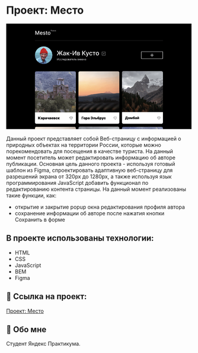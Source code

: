 # Проект: Место


<p align="left" >
     <img width="500" src="./images/cover-image.png">


Данный проект представляет собой Веб-страницу с информацией о природных объектах на территории России, которые можно порекомендовать для посещения в качестве туриста. На данный момент посетитель может редактировать информацию об авторе публикации.
Основная цель данного проекта - используя готовый шаблон из Figma, спроектировать адаптивную веб-страницу для разрешений экрана от 320рх до 1280рх, а также используя язык программирования JavaScript добавить функционал по редактированию контента страницы.
На данный момент реализованы такие функции, как:

- открытие и закрытие popup окна редактирования профиля автора
- сохранение информации об авторе после нажатия кнопки Сохранить в форме


## В проекте использованы  технологии:

- HTML
- CSS
- JavaScript
- BEM
- Figma


## 🔗 Ссылка на проект:
[Проект: Место](https://dmitrykazancev.github.io/mesto/)


## 🚀 Обо мне
Студент Яндекс Практикума.

